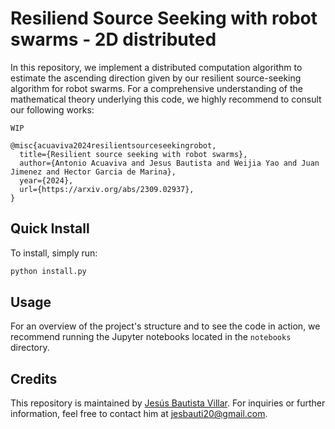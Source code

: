 # Resiliend Source Seeking with robot swarms - 2D distributed 

In this repository, we implement a distributed computation algorithm to estimate the ascending direction given by our resilient source-seeking algorithm for robot swarms.  For a comprehensive understanding of the mathematical theory underlying this code, we highly recommend to consult our following works:

    WIP

    @misc{acuaviva2024resilientsourceseekingrobot,
      title={Resilient source seeking with robot swarms}, 
      author={Antonio Acuaviva and Jesus Bautista and Weijia Yao and Juan Jimenez and Hector Garcia de Marina},
      year={2024},
      url={https://arxiv.org/abs/2309.02937},
    }
    
## Quick Install

To install, simply run:

```bash
python install.py
```

## Usage

For an overview of the project's structure and to see the code in action, we recommend running the Jupyter notebooks located in the `notebooks` directory.

## Credits

This repository is maintained by [Jesús Bautista Villar](https://sites.google.com/view/jbautista-research). For inquiries or further information, feel free to contact him at <jesbauti20@gmail.com>.
